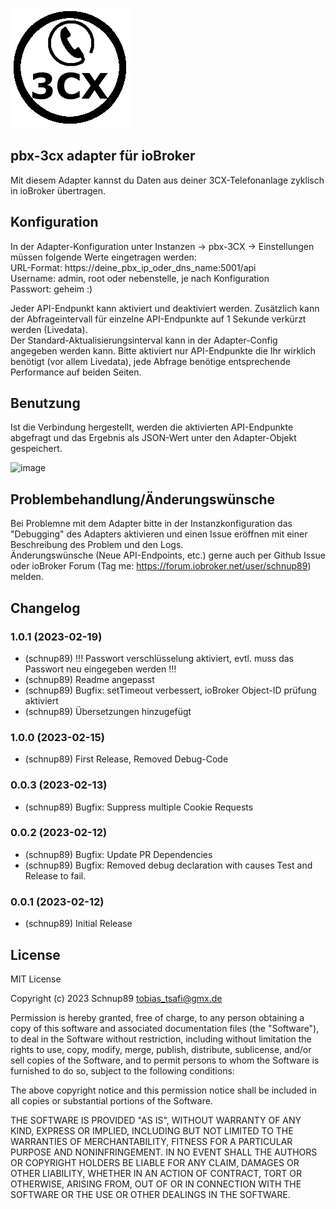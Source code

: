 ![Logo](../../admin/pbx-3cx.png)

## pbx-3cx adapter für ioBroker

Mit diesem Adapter kannst du Daten aus deiner 3CX-Telefonanlage zyklisch in ioBroker übertragen.

## Konfiguration

In der Adapter-Konfiguration unter Instanzen -> pbx-3CX -> Einstellungen müssen folgende Werte eingetragen werden:  
URL-Format: https://deine_pbx_ip_oder_dns_name:5001/api  
Username: admin, root oder nebenstelle, je nach Konfiguration  
Passwort: geheim :)

Jeder API-Endpunkt kann aktiviert und deaktiviert werden. Zusätzlich kann der Abfrageintervall für einzelne API-Endpunkte auf 1 Sekunde verkürzt werden (Livedata).  
Der Standard-Aktualisierungsinterval kann in der Adapter-Config angegeben werden kann.
Bitte aktiviert nur API-Endpunkte die Ihr wirklich benötigt (vor allem Livedata), jede Abfrage benötige entsprechende Performance auf beiden Seiten.

## Benutzung

Ist die Verbindung hergestellt, werden die aktivierten API-Endpunkte abgefragt und das Ergebnis als JSON-Wert unter den Adapter-Objekt gespeichert.

![image](https://user-images.githubusercontent.com/28166743/218329154-904c0a8e-1310-44ce-a699-f1b2446da436.png)

## Problembehandlung/Änderungswünsche

Bei Problemne mit dem Adapter bitte in der Instanzkonfiguration das "Debugging" des Adapters aktivieren und einen Issue eröffnen mit einer Beschreibung des Problem und den Logs.  
Änderungswünsche (Neue API-Endpoints, etc.) gerne auch per Github Issue oder ioBroker Forum (Tag me: https://forum.iobroker.net/user/schnup89) melden.

## Changelog

### 1.0.1 (2023-02-19)

-   (schnup89) !!! Passwort verschlüsselung aktiviert, evtl. muss das Passwort neu eingegeben werden !!!
-   (schnup89) Readme angepasst
-   (schnup89) Bugfix: setTimeout verbessert, ioBroker Object-ID prüfung aktiviert
-   (schnup89) Übersetzungen hinzugefügt

### 1.0.0 (2023-02-15)

-   (schnup89) First Release, Removed Debug-Code

### 0.0.3 (2023-02-13)

-   (schnup89) Bugfix: Suppress multiple Cookie Requests

### 0.0.2 (2023-02-12)

-   (schnup89) Bugfix: Update PR Dependencies
-   (schnup89) Bugfix: Removed debug declaration with causes Test and Release to fail.

### 0.0.1 (2023-02-12)

-   (schnup89) Initial Release

###

## License

MIT License

Copyright (c) 2023 Schnup89 <tobias_tsafi@gmx.de>

Permission is hereby granted, free of charge, to any person obtaining a copy
of this software and associated documentation files (the "Software"), to deal
in the Software without restriction, including without limitation the rights
to use, copy, modify, merge, publish, distribute, sublicense, and/or sell
copies of the Software, and to permit persons to whom the Software is
furnished to do so, subject to the following conditions:

The above copyright notice and this permission notice shall be included in all
copies or substantial portions of the Software.

THE SOFTWARE IS PROVIDED "AS IS", WITHOUT WARRANTY OF ANY KIND, EXPRESS OR
IMPLIED, INCLUDING BUT NOT LIMITED TO THE WARRANTIES OF MERCHANTABILITY,
FITNESS FOR A PARTICULAR PURPOSE AND NONINFRINGEMENT. IN NO EVENT SHALL THE
AUTHORS OR COPYRIGHT HOLDERS BE LIABLE FOR ANY CLAIM, DAMAGES OR OTHER
LIABILITY, WHETHER IN AN ACTION OF CONTRACT, TORT OR OTHERWISE, ARISING FROM,
OUT OF OR IN CONNECTION WITH THE SOFTWARE OR THE USE OR OTHER DEALINGS IN THE
SOFTWARE.
